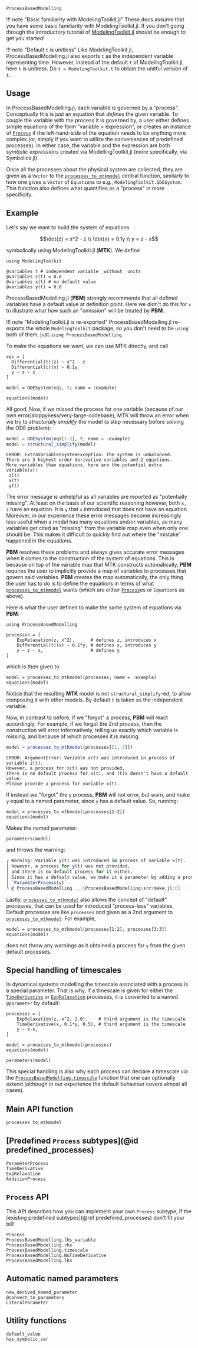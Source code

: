 ```@docs
ProcessBasedModelling
```

!!! note "Basic familiarity with ModelingToolkit.jl"
    These docs assume that you have some basic familiarity with ModelingToolkit.jl. If you don't going through the introductory tutorial of [ModelingToolkit.jl](https://docs.sciml.ai/ModelingToolkit/stable/) should be enough to get you started!

!!! note "Default `t` is unitless"
    Like ModelingToolkit.jl, ProcessBasedModelling.jl also exports `t` as the independent variable representing time.
    However, instead of the default `t` of ModelingToolkit.jl, here `t` is unitless.
    Do `t = ModelingToolkit.t` to obtain the unitful version of `t`.

## Usage

In ProcessBasedModelling.jl, each variable is governed by a "process".
Conceptually this is just an equation that _defines_ the given variable.
To couple the variable with the process it is governed by, a user either defines simple equations of the form "variable = expression", or creates an instance of [`Process`](@ref) if the left-hand-side of the equation needs to be anything more complex (or, simply if you want to utilize the conveniences of predefined processes).
In either case, the variable and the expression are both _symbolic expressions_ created via ModellingToolkit.jl (more specifically, via Symbolics.jl).

Once all the processes about the physical system are collected, they are given as a `Vector` to the [`processes_to_mtkmodel`](@ref) central function, similarly to how one gives a `Vector` of `Equation`s to e.g., `ModelingToolkit.ODESystem`. This function also defines what quantifies as a "process" in more specificity.

## Example

Let's say we want to build the system of equations

```math
\dot{z} = x^2 - z \\
\dot{x} = 0.1y \\
y = z - x
```

symbolically using ModelingToolkit.jl (**MTK**). We define

```@example MAIN
using ModelingToolkit

@variables t # independent variable _without_ units
@variables z(t) = 0.0
@variables x(t) # no default value
@variables y(t) = 0.0
```
ProcessBasedModelling.jl (**PBM**) strongly recommends that all defined variables have a default value at definition point. Here we didn't do this for ``x`` to illustrate what how such an "omission" will be treated by **PBM**.

!!! note "ModelingToolkit.jl is re-exported"
    ProcessBasedModelling.jl re-exports the whole `ModelingToolkit` package,
    so you don't need to be `using` both of them, just `using ProcessBasedModelling`.

To make the equations we want, we can use MTK directly, and call
```@example MAIN
eqs = [
  Differential(t)(z) ~ x^2 - z
  Differential(t)(x) ~ 0.1y
  y ~ z - x
]

model = ODESystem(eqs, t; name = :example)

equations(model)
```

All good. Now, if we missed the process for one variable (because of our own error/sloppyness/very-large-codebase), MTK will throw an error when we try to _structurally simplify_ the model (a step necessary before solving the ODE problem):

```julia
model = ODESystem(eqs[1:2], t; name = :example)
model = structural_simplify(model)
```
```
ERROR: ExtraVariablesSystemException: The system is unbalanced.
There are 3 highest order derivative variables and 2 equations.
More variables than equations, here are the potential extra variable(s):
 z(t)
 x(t)
 y(t)
```

The error message is unhelpful as all variables are reported as "potentially missing".
At least on the basis of our scientific reasoning however, both ``x, z`` have an equation.
It is ``y`` that ``x`` introduced that does not have an equation.
Moreover, in our experience these error messages become increasingly less useful when a model has many equations and/or variables, as many variables get cited as "missing" from the variable map even when only one should be.
This makes it difficult to quickly find out where the "mistake" happened in the equations.

**PBM** resolves these problems and always gives accurate error messages when
it comes to the construction of the system of equations.
This is because on top of the variable map that MTK constructs automatically, **PBM** requires the user to implicitly provide a map of variables to processes that govern said variables. **PBM** creates the map automatically, the only thing the user has to do is to define the equations in terms of what [`processes_to_mtkmodel`](@ref) wants (which are either [`Process`](@ref)es or `Equation`s as above).

Here is what the user defines to make the same system of equations via **PBM**:

```@example MAIN
using ProcessBasedModelling

processes = [
    ExpRelaxation(z, x^2),      # defines z, introduces x
    Differential(t)(x) ~ 0.1*y, # defines x, introduces y
    y ~ z - x,                  # defines y
]
```

which is then given to

```@example MAIN
model = processes_to_mtkmodel(processes; name = :example)
equations(model)
```

Notice that the resulting **MTK** model is not `structural_simplify`-ed, to allow composing it with other models. By default `t` is taken as the independent variable.

Now, in contrast to before, if we "forgot" a process, **PBM** will react accordingly.
For example, if we forgot the 2nd process, then the construction will error informatively,
telling us exactly which variable is missing, and because of which processes it is missing:
```julia
model = processes_to_mtkmodel(processes[[1, 3]])
```
```
ERROR: ArgumentError: Variable x(t) was introduced in process of variable z(t).
However, a process for x(t) was not provided,
there is no default process for x(t), and (t)x doesn't have a default value.
Please provide a process for variable x(t).
```

If instead we "forgot" the ``y`` process, **PBM** will not error, but warn, and make ``y`` equal to a named parameter, since ``y`` has a default value.
So, running:
```@example MAIN
model = processes_to_mtkmodel(processes[1:2])
equations(model)
```

Makes the named parameter:

```@example MAIN
parameters(model)
```

and throws the warning:
```julia
┌ Warning: Variable y(t) was introduced in process of variable x(t).
│ However, a process for y(t) was not provided,
│ and there is no default process for it either.
│ Since it has a default value, we make it a parameter by adding a process:
│ `ParameterProcess(y)`.
└ @ ProcessBasedModelling ...\ProcessBasedModelling\src\make.jl:65
```

Lastly, [`processes_to_mtkmodel`](@ref) also allows the concept of "default" processes, that can be used for introduced "process-less" variables.
Default processes are like `processes` and given as a 2nd argument to [`processes_to_mtkmodel`](@ref).
For example,

```@example MAIN
model = processes_to_mtkmodel(processes[1:2], processes[3:3])
equations(model)
```

does not throw any warnings as it obtained a process for ``y`` from the given default processes.

## Special handling of timescales

In dynamical systems modelling the timescale associated with a process is a special parameter. That is why, if a timescale is given for either the [`TimeDerivative`](@ref) or [`ExpRelaxation`](@ref) processes, it is converted to a named `@parameter` by default:

```@example MAIN
processes = [
    ExpRelaxation(z, x^2, 2.0),    # third argument is the timescale
    TimeDerivative(x, 0.1*y, 0.5), # third argument is the timescale
    y ~ z-x,
]

model = processes_to_mtkmodel(processes)
equations(model)
```

```@example MAIN
parameters(model)
```

This special handling is also why each process can declare a timescale via the [`ProcessBasedModelling.timescale`](@ref) function that one can optionally extend
(although in our experience the default behaviour covers almost all cases).


## Main API function

```@docs
processes_to_mtkmodel
```

## [Predefined `Process` subtypes](@id predefined_processes)

```@docs
ParameterProcess
TimeDerivative
ExpRelaxation
AdditionProcess
```

## `Process` API

This API describes how you can implement your own `Process` subtype, if the [existing predefined subtypes](@ref predefined_processes) don't fit your bill!

```@docs
Process
ProcessBasedModelling.lhs_variable
ProcessBasedModelling.rhs
ProcessBasedModelling.timescale
ProcessBasedModelling.NoTimeDerivative
ProcessBasedModelling.lhs
```

## Automatic named parameters

```@docs
new_derived_named_parameter
@convert_to_parameters
LiteralParameter
```

## Utility functions

```@docs
default_value
has_symbolic_var
```
